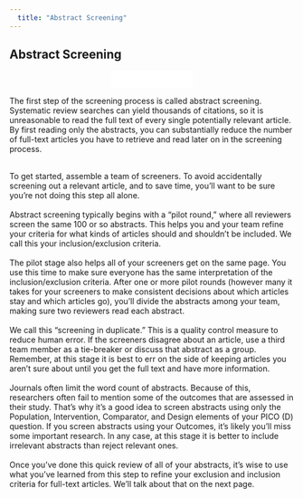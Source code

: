 ```yaml
---
  title: "Abstract Screening"
---
```


## Abstract Screening

<center>
<embed src="{{site.baseurl}}/img/1_Abstrackr Intro 2.mp4" autostart="false" height="30" width="144" />
</center>


The first step of the screening process is called abstract screening.  Systematic review searches can yield thousands of citations, so it is unreasonable to read the full text of every single potentially relevant article.  By first reading only the abstracts, you can substantially reduce the number of full-text articles you have to retrieve and read later on in the screening process.<br><br>

To get started, assemble a team of screeners. To avoid accidentally screening out a relevant article, and to save time, you’ll want to be sure you’re not doing this step all alone.
<br><br>
Abstract screening typically begins with a “pilot round,” where all reviewers screen the same 100 or so abstracts.  This helps you and your team refine your criteria for what kinds of articles should and shouldn’t be included. We call this your inclusion/exclusion criteria.
<br><br>
The pilot stage also helps all of your screeners get on the same page. You use this time to make sure everyone has the same interpretation of the inclusion/exclusion criteria.  After one or more pilot rounds (however many it takes for your screeners to make consistent decisions about which articles stay and which articles go), you’ll divide the abstracts among your team, making sure two reviewers read each abstract. 
<br><br>
We call this “screening in duplicate.”  This is a quality control measure to reduce human error.  If the screeners disagree about an article, use a third team member as a tie-breaker or discuss that abstract as a group. Remember, at this stage it is best to err on the side of keeping articles you aren’t sure about until you get the full text and have more information.
<br><br>
Journals often limit the word count of abstracts.  Because of this, researchers often fail to mention some of the outcomes that are assessed in their study.  That’s why it’s a good idea to screen abstracts using only the Population, Intervention, Comparator, and Design elements of your PICO (D) question. If you screen abstracts using your Outcomes, it’s likely you’ll miss some important research. In any case, at this stage it is better to include irrelevant abstracts than reject relevant ones. 
<br><br>
Once you’ve done this quick review of all of your abstracts, it’s wise to use what you’ve learned from this step to refine your exclusion and inclusion criteria for full-text articles. We’ll talk about that on the next page. 
